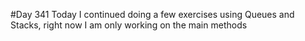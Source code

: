 #Day 341
Today I continued doing a few exercises using Queues and Stacks, right now I am only working on the main methods
